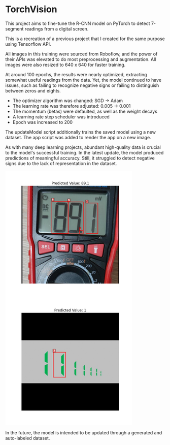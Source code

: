 # TorchVision
This project aims to fine-tune the R-CNN model on PyTorch to detect 7-segment readings from a digital screen.

This is a recreation of a previous project that I created for the same purpose using Tensorflow API.

All images in this training were sourced from Roboflow, and the power of their APIs was elevated to do most preprocessing and augmentation. All images were also 
resized to 640 x 640 for faster training.

At around 100 epochs, the results were nearly optimized, extracting somewhat useful readings from the data. Yet, the model continued to have issues, such as 
failing to recognize negative signs or failing to distinguish between zeros and eights.

- The optimizer algorithm was changed: SGD -> Adam
- The learning rate was therefore adjusted: 0.005 -> 0.001
- The momentum (betas) were defaulted, as well as the weight decays
- A learning rate step scheduler was introduced
- Epoch was increased to 200

The updateModel script additionally trains the saved model using a new dataset.
The app script was added to render the app on a new image.

As with many deep learning projects, abundant high-quality data is crucial to the model's successful training.
In the latest update, the model produced predictions of meaningful accuracy. Still, it struggled to detect negative signs due to the lack of 
representation in the dataset.

<img
  align=left
  src="https://github.com/raeditio/Torchvision/blob/main/appTest/89.1.png?raw=true" 
  alt="Negative sign" 
  width="400"
/>
<img
  src="https://github.com/raeditio/Torchvision/blob/main/appTest/rep.png?raw=true"
  alt="Repeat"
  width="400"
/>


In the future, the model is intended to be updated through a generated and auto-labeled dataset.

